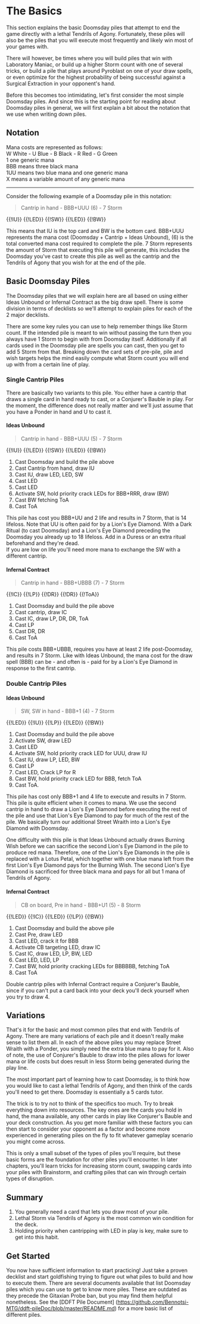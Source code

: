 # The Basics

This section explains the basic Doomsday piles that attempt to end the game
directly with a lethal Tendrils of Agony. Fortunately, these piles will also be
the piles that you will execute most frequently and likely win most of your
games with.

There will however, be times where you will build piles that win with Laboratory
Maniac, or build up a higher Storm count with one of several tricks, or build a
pile that plays around Pyroblast on one of your draw spells, or even optimize
for the highest probability of being successful against a Surgical Extraction in
your opponent's hand.

Before this becomes too intimidating, let's first consider the most simple
Doomsday piles. And since this is the starting point for reading about Doomsday
piles in general, we will first explain a bit about the notation that we use
when writing down piles.

## Notation

Mana costs are represented as follows:  
W White - U Blue - B Black - R Red - G Green  
1 one generic mana  
BBB means three black mana  
1UU means two blue mana and one generic mana  
X means a variable amount of any generic mana

---

Consider the following example of a Doomsday pile in this notation:

> Cantrip in hand - BBB+UUU (6) - 7 Storm

<pile>{{!IU}} {{!LED}} {{!SW}} {{!LED}} {{!BW}}</pile>

This means that IU is the top card and BW is the bottom card. BBB+UUU represents
the mana cost (Doomsday + Cantrip + Ideas Unbound), (6) is the total converted
mana cost required to complete the pile. 7 Storm represents the amount of Storm
that executing this pile will generate, this includes the Doomsday you've cast
to create this pile as well as the cantrip and the Tendrils of Agony that you
wish for at the end of the pile.

## Basic Doomsday Piles

The Doomsday piles that we will explain here are all based on using either Ideas
Unbound or Infernal Contract as the big draw spell. There is some division in
terms of decklists so we'll attempt to explain piles for each of the 2 major
decklists.

There are some key rules you can use to help remember things like Storm count.
If the intended pile is meant to win without passing the turn then you always
have 1 Storm to begin with from Doomsday itself. Additionally if all cards used
in the Doomsday pile are spells you can cast, then you get to add 5 Storm from
that. Breaking down the card sets of pre-pile, pile and wish targets helps the
mind easily compute what Storm count you will end up with from a certain line of
play.

### Single Cantrip Piles

There are basically two variants to this pile. You either have a cantrip that
draws a single card in hand ready to cast, or a Conjurer's Bauble in play. For
the moment, the difference does not really matter and we'll just assume that you
have a Ponder in hand and U to cast it.

#### Ideas Unbound

> Cantrip in hand - BBB+UUU (5) - 7 Storm

<pile>{{!IU}} {{!LED}} {{!SW}} {{!LED}} {{!BW}}</pile>

1. Cast Doomsday and build the pile above
2. Cast Cantrip from hand, draw IU
3. Cast IU, draw LED, LED, SW
4. Cast LED
5. Cast LED
6. Activate SW, hold priority crack LEDs for BBB+RRR, draw (BW)
7. Cast BW fetching ToA
8. Cast ToA

This pile has cost you BBB+UU and 2 life and results in 7 Storm, that is 14
lifeloss. Note that UU is often paid for by a Lion's Eye Diamond. With a Dark
Ritual (to cast Doomsday) and a Lion's Eye Diamond preceding the Doomsday you
already up to 18 lifeloss. Add in a Duress or an extra ritual beforehand and
they're dead.  
If you are low on life you'll need more mana to exchange the SW with a different cantrip.

#### Infernal Contract

> Cantrip in hand - BBB+UBBB (7) - 7 Storm

<pile>{{!IC}} {{!LP}} {{!DR}} {{!DR}} {{!ToA}}</pile>

1. Cast Doomsday and build the pile above
2. Cast cantrip, draw IC
3. Cast IC, draw LP, DR, DR, ToA
4. Cast LP
5. Cast DR, DR
6. Cast ToA

This pile costs BBB+UBBB, requires you have at least 2 life post-Doomsday, and
results in 7 Storm. Like with Ideas Unbound, the mana cost for the draw spell
(BBB) can be - and often is - paid for by a Lion's Eye Diamond in response to
the first cantrip.

### Double Cantrip Piles

#### Ideas Unbound

> SW, SW in hand - BBB+1 (4) - 7 Storm

<pile>{{!LED}} {{!IU}} {{!LP}} {{!LED}} {{!BW}}</pile>


1. Cast Doomsday and build the pile above
2. Activate SW, draw LED
3. Cast LED
4. Activate SW, hold priority crack LED for UUU, draw IU
5. Cast IU, draw LP, LED, BW
6. Cast LP
7. Cast LED, Crack LP for R
8. Cast BW, hold priority crack LED for BBB, fetch ToA
9. Cast ToA.

This pile has cost only BBB+1 and 4 life to execute and results in 7 Storm. This
pile is quite efficient when it comes to mana. We use the second cantrip in hand
to draw a Lion's Eye Diamond before executing the rest of the pile and use that
Lion's Eye Diamond to pay for much of the rest of the pile. We basically turn
our additional Street Wraith into a Lion's Eye Diamond with Doomsday.

One difficulty with this pile is that Ideas Unbound actually draws Burning Wish
before we can sacrifice the second Lion's Eye Diamond in the pile to produce red
mana. Therefore, one of the Lion's Eye Diamonds in the pile is replaced with a
Lotus Petal, which together with one blue mana left from the first Lion's Eye
Diamond pays for the Burning Wish. The second Lion's Eye Diamond is sacrificed
for three black mana and pays for all but 1 mana of Tendrils of Agony.

#### Infernal Contract

> CB on board, Pre in hand - BBB+U1 (5) - 8 Storm

<pile>{{!LED}} {{!IC}} {{!LED}} {{!LP}} {{!BW}}</pile>

1. Cast Doomsday and build the above pile
2. Cast Pre, draw LED
3. Cast LED, crack it for BBB
4. Activate CB targeting LED, draw IC
5. Cast IC, draw LED, LP, BW, LED
6. Cast LED, LED, LP
8. Cast BW, hold priority cracking LEDs for BBBBBB, fetching ToA
9. Cast ToA

Double cantrip piles with Infernal Contract require a Conjurer's Bauble, since
if you can't put a card back into your deck you'll deck yourself when you try to
draw 4.

## Variations

That's it for the basic and most common piles that end with Tendrils of Agony.
There are many variations of each pile and it doesn't really make sense to list
them all. In each of the above piles you may replace Street Wraith with a
Ponder, you simply need the extra blue mana to pay for it. Also of note, the use
of Conjurer's Bauble to draw into the piles allows for lower mana or life costs
but does result in less Storm being generated during the play line.

The most important part of learning how to cast Doomsday, is to think how you
would like to cast a lethal Tendrils of Agony, and then think of the cards
you'll need to get there. Doomsday is essentially a 5 cards tutor.

The trick is to try not to think of the specifics too much. Try to break
everything down into resources. The key ones are the cards you hold in hand, the
mana available, any other cards in play like Conjurer's Bauble and your deck
construction. As you get more familiar with these factors you can then start to
consider your opponent as a factor and become more experienced in generating
piles on the fly to fit whatever gameplay scenario you might come across.

This is only a small subset of the types of piles you'll require, but these
basic forms are the foundation for other piles you'll encounter. In later
chapters, you'll learn tricks for increasing storm count, swapping cards into
your piles with Brainstorm, and crafting piles that can win through certain
types of disruption.

## Summary

1. You generally need a card that lets you draw most of your pile.
2. Lethal Storm via Tendrils of Agony is the most common win condition for the
   deck.
3. Holding priority when cantripping with LED in play is key, make sure to get
   into this habit.

## Get Started

You now have sufficient information to start practicing! Just take a proven
decklist and start goldfishing trying to figure out what piles to build and how
to execute them. There are several documents available that list Doomsday piles
which you can use to get to know more piles. These are outdated as they precede
the Gitaxian Probe ban, but you may find them helpful nonetheless. See the
[DDFT Pile Document]
(https://github.com/Bennotsi-MTG/ddft-pileDoc/blob/master/README.md) for a more
basic list of different piles.
